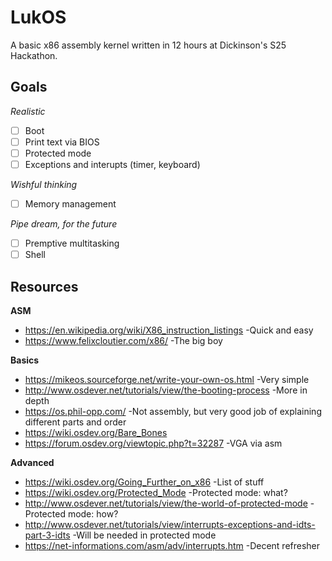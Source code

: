 # LukOS
A basic x86 assembly kernel written in 12 hours at Dickinson's S25 Hackathon.

## Goals

*Realistic*
- [ ] Boot
- [ ] Print text via BIOS
- [ ] Protected mode 
- [ ] Exceptions and interupts (timer, keyboard)

*Wishful thinking*
- [ ] Memory management

*Pipe dream, for the future*
- [ ] Premptive multitasking
- [ ] Shell

## Resources

**ASM**
- https://en.wikipedia.org/wiki/X86_instruction_listings -Quick and easy
- https://www.felixcloutier.com/x86/ -The big boy

**Basics**
- https://mikeos.sourceforge.net/write-your-own-os.html -Very simple
- http://www.osdever.net/tutorials/view/the-booting-process -More in depth
- https://os.phil-opp.com/ -Not assembly, but very good job of explaining different parts and order
- https://wiki.osdev.org/Bare_Bones
- https://forum.osdev.org/viewtopic.php?t=32287 -VGA via asm

**Advanced**
- https://wiki.osdev.org/Going_Further_on_x86 -List of stuff
- https://wiki.osdev.org/Protected_Mode -Protected mode: what?
- http://www.osdever.net/tutorials/view/the-world-of-protected-mode -Protected mode: how?
- http://www.osdever.net/tutorials/view/interrupts-exceptions-and-idts-part-3-idts -Will be needed in protected mode
- https://net-informations.com/asm/adv/interrupts.htm -Decent refresher
